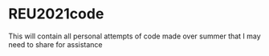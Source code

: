 # REU2021code
This will contain all personal attempts of code made over summer that I may need to share for assistance 
